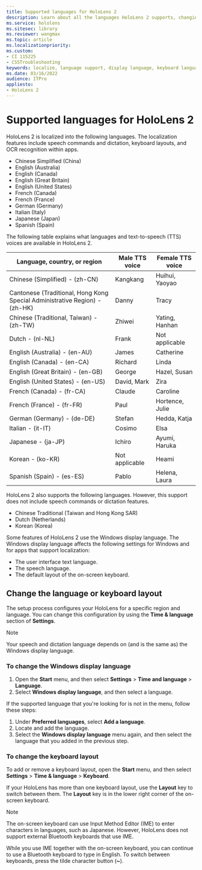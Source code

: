 ```yaml
---
title: Supported languages for HoloLens 2
description: Learn about all the languages HoloLens 2 supports, changing keyboard layouts, and updating the Windows display language.
ms.service: hololens
ms.sitesec: library
ms.reviewer: wangmax
ms.topic: article
ms.localizationpriority:
ms.custom: 
- CI 115225
- CSSTroubleshooting
keywords: localize, language support, display language, keyboard language, IME, keyboard layout
ms.date: 03/16/2022
audience: ITPro
appliesto:
- HoloLens 2
---
```


# Supported languages for HoloLens 2

HoloLens 2 is localized into the following languages. The localization features include speech commands and dictation, keyboard layouts, and OCR recognition within apps.

- Chinese Simplified (China)
- English (Australia)
- English (Canada)
- English (Great Britain)
- English (United States)
- French (Canada)
- French (France)
- German (Germany)
- Italian (Italy)
- Japanese (Japan)
- Spanish (Spain)

The following table explains what languages and text-to-speech (TTS) voices are available in HoloLens 2.

| Language,   country, or region                     | Male TTS voice | Female TTS voice |
|----------------------------------------------------|----------------|------------------|
| Chinese (Simplified) - (zh-CN)                     | Kangkang       | Huihui, Yaoyao   |
| Cantonese (Traditional, Hong Kong Special Administrative Region) - (zh-HK)   | Danny          | Tracy    |
| Chinese (Traditional, Taiwan) - (zh-TW)       |   Zhiwei         | Yating, Hanhan   |
| Dutch - (nl-NL)                                | Frank          | Not applicable   |
| English (Australia) - (en-AU)                      | James          | Catherine        |
| English (Canada) - (en-CA)                         | Richard        | Linda            |
| English (Great Britain) - (en-GB)            |    George         | Hazel, Susan     |
| English (United States) - (en-US)                | David, Mark    | Zira             |
| French (Canada) - (fr-CA)                          | Claude         | Caroline         |
| French (France) - (fr-FR)                          | Paul           | Hortence, Julie  |
| German (Germany) - (de-DE)                         | Stefan         | Hedda, Katja        |
| Italian - (it-IT)                                   | Cosimo         | Elsa             |
| Japanese - (ja-JP)                                 | Ichiro         | Ayumi, Haruka    |
| Korean - (ko-KR)                                   | Not applicable | Heami            |
| Spanish (Spain) - (es-ES)                          | Pablo          | Helena, Laura    |

HoloLens 2 also supports the following languages. However, this support does not include speech commands or dictation features.

- Chinese Traditional (Taiwan and Hong Kong SAR)
- Dutch (Netherlands)
- Korean (Korea)

Some features of HoloLens 2 use the Windows display language. The Windows display language affects the following settings for Windows and for apps that support localization:

- The user interface text language.
- The speech language.
- The default layout of the on-screen keyboard.

## Change the language or keyboard layout

The setup process configures your HoloLens for a specific region and language. You can change this configuration by using the **Time & language** section of **Settings**.

> [!NOTE]  
> Your speech and dictation language depends on (and is the same as) the Windows display language.

### To change the Windows display language

1. Open the **Start** menu, and then select **Settings** > **Time and language** > **Language**.
2. Select **Windows display language**, and then select a language.  

If the supported language that you're looking for is not in the menu, follow these steps:  

1. Under **Preferred languages**, select **Add a language**.
2. Locate and add the language.
3. Select the **Windows display language** menu again, and then select the language that you added in the previous step.

### To change the keyboard layout

To add or remove a keyboard layout, open the **Start** menu, and then select **Settings** > **Time & language** > **Keyboard**.

If your HoloLens has more than one keyboard layout, use the **Layout** key to switch between them. The **Layout** key is in the lower right corner of the on-screen keyboard.

> [!NOTE]  
> The on-screen keyboard can use Input Method Editor (IME) to enter characters in languages, such as Japanese. However, HoloLens does not support external Bluetooth keyboards that use IME.
>  
> While you use IME together with the on-screen keyboard, you can continue to use a Bluetooth keyboard to type in English. To switch between keyboards, press the tilde character button (**~**).
